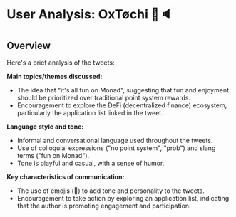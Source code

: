 # User Analysis: OxTøchi 🦇🔈

## Overview

Here's a brief analysis of the tweets:

**Main topics/themes discussed:**

* The idea that "it's all fun on Monad", suggesting that fun and enjoyment should be prioritized over traditional point system rewards.
* Encouragement to explore the DeFi (decentralized finance) ecosystem, particularly the application list linked in the tweet.

**Language style and tone:**

* Informal and conversational language used throughout the tweets.
* Use of colloquial expressions ("no point system", "prob") and slang terms ("fun on Monad").
* Tone is playful and casual, with a sense of humor.

**Key characteristics of communication:**

* The use of emojis (🤠) to add tone and personality to the tweets.
* Encouragement to take action by exploring an application list, indicating that the author is promoting engagement and participation.